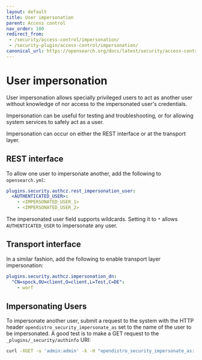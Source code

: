 ```yaml
---
layout: default
title: User impersonation
parent: Access control
nav_order: 100
redirect_from:
 - /security/access-control/impersonation/
 - /security-plugin/access-control/impersonation/
canonical_url: https://opensearch.org/docs/latest/security/access-control/impersonation/
---
```


# User impersonation

User impersonation allows specially privileged users to act as another user without knowledge of nor access to the impersonated user's credentials.

Impersonation can be useful for testing and troubleshooting, or for allowing system services to safely act as a user.

Impersonation can occur on either the REST interface or at the transport layer.


## REST interface

To allow one user to impersonate another, add the following to `opensearch.yml`:

```yml
plugins.security.authcz.rest_impersonation_user:
  <AUTHENTICATED_USER>:
    - <IMPERSONATED_USER_1>
    - <IMPERSONATED_USER_2>
```

The impersonated user field supports wildcards. Setting it to `*` allows `AUTHENTICATED_USER` to impersonate any user.


## Transport interface

In a similar fashion, add the following to enable transport layer impersonation:

```yml
plugins.security.authcz.impersonation_dn:
  "CN=spock,OU=client,O=client,L=Test,C=DE":
    - worf
```


## Impersonating Users

To impersonate another user, submit a request to the system with the HTTP header `opendistro_security_impersonate_as` set to the name of the user to be impersonated. A good test is to make a GET request to the `_plugins/_security/authinfo` URI:

```bash
curl -XGET -u 'admin:admin' -k -H "opendistro_security_impersonate_as: user_1" https://localhost:9200/_plugins/_security/authinfo?pretty
```
